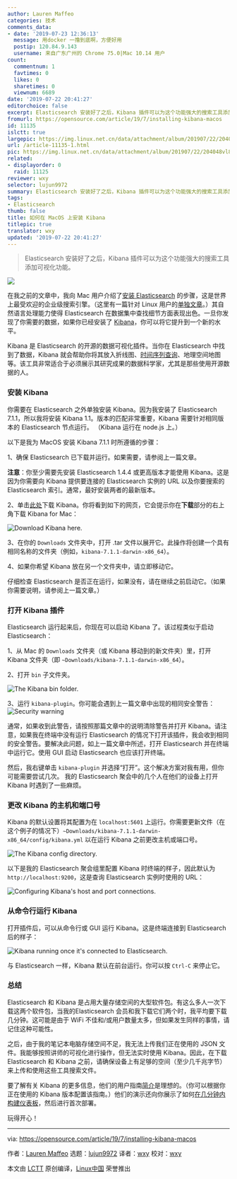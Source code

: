 ```yaml
---
author: Lauren Maffeo
categories: 技术
comments_data:
- date: '2019-07-23 12:36:13'
  message: 用docker 一撸到底啊，方便好用
  postip: 120.84.9.143
  username: 来自广东广州的 Chrome 75.0|Mac 10.14 用户
count:
  commentnum: 1
  favtimes: 0
  likes: 0
  sharetimes: 0
  viewnum: 6689
date: '2019-07-22 20:41:27'
editorchoice: false
excerpt: Elasticsearch 安装好了之后，Kibana 插件可以为这个功能强大的搜索工具添加可视化功能。
fromurl: https://opensource.com/article/19/7/installing-kibana-macos
id: 11135
islctt: true
largepic: https://img.linux.net.cn/data/attachment/album/201907/22/204048vl8t88y6q8988229.jpg
url: /article-11135-1.html
pic: https://img.linux.net.cn/data/attachment/album/201907/22/204048vl8t88y6q8988229.jpg.thumb.jpg
related:
- displayorder: 0
  raid: 11125
reviewer: wxy
selector: lujun9972
summary: Elasticsearch 安装好了之后，Kibana 插件可以为这个功能强大的搜索工具添加可视化功能。
tags:
- Elasticsearch
thumb: false
title: 如何在 MacOS 上安装 Kibana
titlepic: true
translator: wxy
updated: '2019-07-22 20:41:27'
---
```



> 
> Elasticsearch 安装好了之后，Kibana 插件可以为这个功能强大的搜索工具添加可视化功能。
> 
> 
> 


![](/data/attachment/album/201907/22/204048vl8t88y6q8988229.jpg)


在我之前的文章中，我向 Mac 用户介绍了[安装 Elasticsearch](/article-11125-1.html) 的步骤，这是世界上最受欢迎的企业级搜索引擎。（这里有一篇针对 Linux 用户的[单独文章](https://opensource.com/article/19/7/installing-elasticsearch-and-kibana-linux)。）其自然语言处理能力使得 Elasticsearch 在数据集中查找细节方面表现出色。一旦你发现了你需要的数据，如果你已经安装了 [Kibana](https://www.elastic.co/products/kibana)，你可以将它提升到一个新的水平。


Kibana 是 Elasticsearch 的开源的数据可视化插件。当你在 Elasticsearch 中找到了数据，Kibana 就会帮助你将其放入折线图、[时间序列查询](https://en.wikipedia.org/wiki/Time_series)、地理空间地图等。该工具非常适合于必须展示其研究成果的数据科学家，尤其是那些使用开源数据的人。


### 安装 Kibana


你需要在 Elasticsearch 之外单独安装 Kibana。因为我安装了 Elasticsearch 7.1.1，所以我将安装 Kibana 1.1。版本的匹配非常重要，Kibana 需要针对相同版本的 Elasticsearch 节点运行。 （Kibana 运行在 node.js 上。）


以下是我为 MacOS 安装 Kibana 7.1.1 时所遵循的步骤：


1、确保 Elasticsearch 已下载并运行。如果需要，请参阅上一篇文章。


**注意**：你至少需要先安装 Elasticsearch 1.4.4 或更高版本才能使用 Kibana。这是因为你需要向 Kibana 提供要连接的 Elasticsearch 实例的 URL 以及你要搜索的 Elasticsearch 索引。通常，最好安装两者的最新版本。


2、单击[此处](https://www.elastic.co/downloads/kibana)下载 Kibana。你将看到如下的网页，它会提示你在**下载**部分的右上角下载 Kibana for Mac：


![Download Kibana here.](/data/attachment/album/201907/22/204132mvow3ld6k3z6aw3o.png "Download Kibana here.")


3、在你的 `Downloads` 文件夹中，打开 .tar 文件以展开它。此操作将创建一个具有相同名称的文件夹（例如，`kibana-7.1.1-darwin-x86_64`）。


4、如果你希望 Kibana 放在另一个文件夹中，请立即移动它。


仔细检查 Elasticsearch 是否正在运行，如果没有，请在继续之前启动它。（如果你需要说明，请参阅上一篇文章。）


### 打开 Kibana 插件


Elasticsearch 运行起来后，你现在可以启动 Kibana 了。该过程类似于启动 Elasticsearch：


1、从 Mac 的 `Downloads` 文件夹（或 Kibana 移动到的新文件夹）里，打开 Kibana 文件夹（即 `~Downloads/kibana-7.1.1-darwin-x86_64`）。


2、打开 `bin` 子文件夹。


![The Kibana bin folder.](/data/attachment/album/201907/22/204137krn6gnpnhujcpbjw.png "The Kibana bin folder.")


3、运行 `kibana-plugin`。你可能会遇到上一篇文章中出现的相同安全警告： ![Security warning](/data/attachment/album/201907/22/204144fl2vsvhld2hlpmcc.png "Security warning")


通常，如果收到此警告，请按照那篇文章中的说明清除警告并打开 Kibana。请注意，如果我在终端中没有运行 Elasticsearch 的情况下打开该插件，我会收到相同的安全警告。要解决此问题，如上一篇文章中所述，打开 Elasticsearch 并在终端中运行它。使用 GUI 启动 Elasticsearch 也应该打开终端。


然后，我右键单击 `kibana-plugin` 并选择“打开”。这个解决方案对我有用，但你可能需要尝试几次。 我的 Elasticsearch 聚会中的几个人在他们的设备上打开 Kibana 时遇到了一些麻烦。


### 更改 Kibana 的主机和端口号


Kibana 的默认设置将其配置为在 `localhost:5601` 上运行。你需要更新文件（在这个例子的情况下）`~Downloads/kibana-7.1.1-darwin-x86_64/config/kibana.yml` 以在运行 Kibana 之前更改主机或端口号。


![The Kibana config directory.](/data/attachment/album/201907/22/204150pnu0oz3en1adz2r0.png "The Kibana config directory.")


以下是我的 Elasticsearch 聚会组里配置 Kibana 时终端的样子，因此默认为 `http://localhost:9200`，这是查询 Elasticsearch 实例时使用的 URL：


![Configuring Kibana's host and port connections.](/data/attachment/album/201907/22/204151nfmxxywrraf2yf35.png "Configuring Kibana's host and port connections.")


### 从命令行运行 Kibana


打开插件后，可以从命令行或 GUI 运行 Kibana。这是终端连接到 Elasticsearch 后的样子：


![Kibana running once it's connected to Elasticsearch.](/data/attachment/album/201907/22/204153p63k00hiredgsddg.png "Kibana running once it's connected to Elasticsearch.")


与 Elasticsearch 一样，Kibana 默认在前台运行。你可以按 `Ctrl-C` 来停止它。


### 总结


Elasticsearch 和 Kibana 是占用大量存储空间的大型软件包。有这么多人一次下载这两个软件包，当我的Elasticsearch 会员和我下载它们两个时，我平均要下载几分钟。这可能是由于 WiFi 不佳和/或用户数量太多，但如果发生同样的事情，请记住这种可能性。


之后，由于我的笔记本电脑存储空间不足，我无法上传我们正在使用的 JSON 文件。我能够按照讲师的可视化进行操作，但无法实时使用 Kibana。因此，在下载 Elasticsearch 和 Kibana 之前，请确保设备上有足够的空间（至少几千兆字节）来上传和使用这些工具搜索文件。


要了解有关 Kibana 的更多信息，他们的用户指南[简介](https://www.elastic.co/guide/en/kibana/7.2/introduction.html)是理想的。（你可以根据你正在使用的 Kibana 版本配置该指南。）他们的演示还向你展示了如何[在几分钟内构建仪表板](https://www.elastic.co/webinars/getting-started-kibana?baymax=rtp&elektra=docs&storm=top-video&iesrc=ctr)，然后进行首次部署。


玩得开心！




---


via: <https://opensource.com/article/19/7/installing-kibana-macos>


作者：[Lauren Maffeo](https://opensource.com/users/lmaffeo) 选题：[lujun9972](https://github.com/lujun9972) 译者：[wxy](https://github.com/wxy) 校对：[wxy](https://github.com/wxy)


本文由 [LCTT](https://github.com/LCTT/TranslateProject) 原创编译，[Linux中国](https://linux.cn/) 荣誉推出